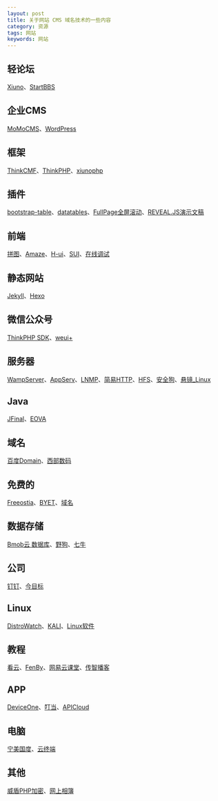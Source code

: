 ```yaml
---
layout: post
title: 关于网站 CMS 域名技术的一些内容
category: 资源
tags: 网站
keywords: 网站
---
```


## 轻论坛

[Xiuno](http://bbs.xiuno.com)、[StartBBS](http://www.startbbs.com)

## 企业CMS

[MoMoCMS](http://momocms.youyax.com/)、[WordPress](https://cn.wordpress.org)

## 框架

[ThinkCMF](http://www.thinkcmf.com)、[ThinkPHP](http://www.thinkphp.cn)、[xiunophp](https://www.kancloud.cn/xiuno/xiunophp)

## 插件

[bootstrap-table](https://github.com/wenzhixin/bootstrap-table)、[datatables](https://datatables.net)、[FullPage全屏滚动](https://github.com/alvarotrigo/fullPage.js)、[REVEAL.JS演示文稿](https://github.com/hakimel/reveal.js)

## 前端

[拼图](http://www.pintuer.com)、[Amaze](http://amazeui.org)、[H-ui](http://www.h-ui.net)、[SUI](http://m.sui.taobao.org)、[在线调试](http://dabblet.com)

## 静态网站

[Jekyll](http://jekyll.bootcss.com)、[Hexo](https://hexo.io/)

## 微信公众号

[ThinkPHP SDK](http://www.thinkphp.cn/extend/588.html)、[weui+](https://github.com/logoove/weui)

## 服务器

[WampServer](http://www.wampserver.com)、[AppServ](https://www.appserv.org/en/)、[LNMP](https://lnmp.org)、[简易HTTP](https://www.npmjs.com/package/http-server)、[HFS](http://www.rejetto.com/hfs/)、[安全狗](http://www.safedog.cn)、[悬镜_Linux](http://www.xmirror.cn)

## Java

[JFinal](http://www.jfinal.com)、[EOVA](http://www.eova.cn)

## 域名

[百度Domain](https://cloud.baidu.com/product/bcd.html)、[西部数码](http://www.west.cn/domains/)

## 免费的

[Freeostia](https://www.freehostia.com)、[BYET](https://byet.host)、[域名](http://www.freenom.com/en/index.html?lang=en)

## 数据存储

[Bmob云 数据库](http://www.bmob.cn)、[野狗](https://www.wilddog.com)、[七牛](https://www.qiniu.com)

## 公司

[钉钉](https://www.dingtalk.com)、[今目标](http://www.jingoal.com)

## Linux

[DistroWatch](http://distrowatch.com)、[KALI](https://www.kali.org)、[Linux软件](https://github.com/ChrisLeeGit/awesome-linux-software-cn)

## 教程

[看云](https://www.kancloud.cn)、[FenBy](http://www.fenby.com)、[网易云课堂](http://study.163.com)、[传智播客](http://www.itcast.cn)

## APP

[DeviceOne](http://www.deviceone.net)、[叮当](http://www.dingdone.com)、[APICloud](http://www.apicloud.com)

## 电脑

[宁美国度](https://nmsm.tmall.com)、[云终端](https://yzdpf.taobao.com)

## 其他

[威盾PHP加密](http://pan.baidu.com/s/1dFzkNZF)、[网上相簿](http://cn.piwigo.org)